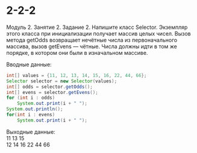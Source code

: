 # 2-2-2
Модуль 2. Занятие 2. Задание 2.
Напишите класс Selector. Экземпляр этого класса при инициализации получает массив целых чисел. Вызов метода getOdds возвращает нечётные числа из первоначального массива, вызов getEvens — чётные.
Числа должны идти в том же порядке, в котором они были в изначальном массиве.

Вводные данные:<br/>
```java
int[] values = {11, 12, 13, 14, 15, 16, 22, 44, 66};
Selector selector = new Selector(values);
int[] odds = selector.getOdds();
int[] evens = selector.getEvens();
for (int i : odds)
    System.out.print(i + " ");
System.out.println();
for(int i : evens)
    System.out.print(i + " ");
```

Выходные данные:<br/>
11 13 15 <br/>
12 14 16 22 44 66 <br/>
